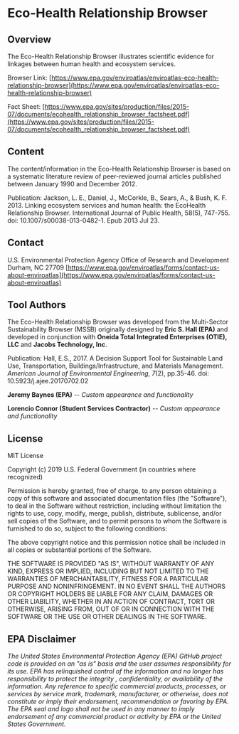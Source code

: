 # Eco-Health Relationship Browser

## Overview
The Eco-Health Relationship Browser illustrates scientific evidence for linkages between human health and ecosystem services. 

Browser Link: [https://www.epa.gov/enviroatlas/enviroatlas-eco-health-relationship-browser](https://www.epa.gov/enviroatlas/enviroatlas-eco-health-relationship-browser)

Fact Sheet: [https://www.epa.gov/sites/production/files/2015-07/documents/ecohealth_relationship_browser_factsheet.pdf](https://www.epa.gov/sites/production/files/2015-07/documents/ecohealth_relationship_browser_factsheet.pdf)

## Content
The content/information in the Eco-Health Relationship Browser is based on a systematic literature review of peer-reviewed journal articles published between January 1990 and December 2012.

Publication: Jackson, L. E., Daniel, J., McCorkle, B., Sears, A., & Bush, K. F. 2013. Linking ecosystem services and human health: the EcoHealth Relationship Browser. International Journal of Public Health, 58(5), 747-755. doi: 10.1007/s00038-013-0482-1. Epub 2013 Jul 23.

## Contact

U.S. Environmental Protection Agency
Office of Research and Development
Durham, NC 27709
[https://www.epa.gov/enviroatlas/forms/contact-us-about-enviroatlas](https://www.epa.gov/enviroatlas/forms/contact-us-about-enviroatlas)


## Tool Authors
The Eco-Health Relationship Browser was developed from the Multi-Sector Sustainability Browser (MSSB)
originally designed by **Eric S. Hall (EPA)** and developed in conjunction with **Oneida Total Integrated Enterprises (OTIE), LLC** and **Jacobs Technology, Inc**.

Publication: Hall, E.S., 2017. A Decision Support Tool for Sustainable Land Use, Transportation, Buildings/Infrastructure, and Materials Management. _American Journal of Environmental Engineering_, _7_(2), pp.35-46. doi: 10.5923/j.ajee.20170702.02

**Jeremy Baynes (EPA)** -- *Custom appearance and functionality*

**Lorencio Connor (Student Services Contractor)** -- *Custom appearance and functionality*

## License
MIT License

Copyright (c) 2019 U.S. Federal Government (in countries where recognized)

Permission is hereby granted, free of charge, to any person obtaining a copy
of this software and associated documentation files (the "Software"), to deal
in the Software without restriction, including without limitation the rights
to use, copy, modify, merge, publish, distribute, sublicense, and/or sell
copies of the Software, and to permit persons to whom the Software is
furnished to do so, subject to the following conditions:

The above copyright notice and this permission notice shall be included in all
copies or substantial portions of the Software.

THE SOFTWARE IS PROVIDED "AS IS", WITHOUT WARRANTY OF ANY KIND, EXPRESS OR
IMPLIED, INCLUDING BUT NOT LIMITED TO THE WARRANTIES OF MERCHANTABILITY,
FITNESS FOR A PARTICULAR PURPOSE AND NONINFRINGEMENT. IN NO EVENT SHALL THE
AUTHORS OR COPYRIGHT HOLDERS BE LIABLE FOR ANY CLAIM, DAMAGES OR OTHER
LIABILITY, WHETHER IN AN ACTION OF CONTRACT, TORT OR OTHERWISE, ARISING FROM,
OUT OF OR IN CONNECTION WITH THE SOFTWARE OR THE USE OR OTHER DEALINGS IN THE
SOFTWARE.

## EPA Disclaimer
*The United States Environmental Protection Agency (EPA) GitHub project code is provided on an "as is" basis and the user assumes responsibility for its use.  EPA has relinquished control of the information and no longer has responsibility to protect the integrity , confidentiality, or availability of the information.  Any reference to specific commercial products, processes, or services by service mark, trademark, manufacturer, or otherwise, does not constitute or imply their endorsement, recommendation or favoring by EPA.  The EPA seal and logo shall not be used in any manner to imply endorsement of any commercial product or activity by EPA or the United States Government.*
